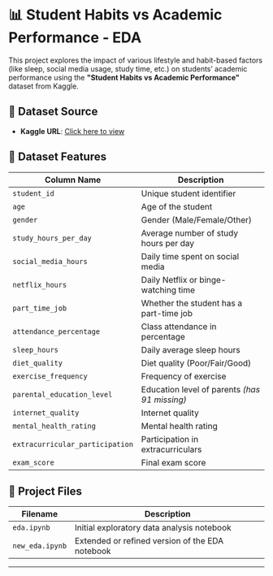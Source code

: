# 📊 Student Habits vs Academic Performance - EDA

This project explores the impact of various lifestyle and habit-based factors (like sleep, social media usage, study time, etc.) on students’ academic performance using the **"Student Habits vs Academic Performance"** dataset from Kaggle.

## 📁 Dataset Source

- **Kaggle URL**: [Click here to view](https://www.kaggle.com/datasets/jayaantanaath/student-habits-vs-academic-performance)

## 📌 Dataset Features

| Column Name                  | Description                                   |
|-----------------------------|-----------------------------------------------|
| `student_id`                | Unique student identifier                     |
| `age`                       | Age of the student                            |
| `gender`                    | Gender (Male/Female/Other)                    |
| `study_hours_per_day`       | Average number of study hours per day         |
| `social_media_hours`        | Daily time spent on social media              |
| `netflix_hours`             | Daily Netflix or binge-watching time          |
| `part_time_job`             | Whether the student has a part-time job       |
| `attendance_percentage`     | Class attendance in percentage                |
| `sleep_hours`               | Daily average sleep hours                     |
| `diet_quality`              | Diet quality (Poor/Fair/Good)                 |
| `exercise_frequency`        | Frequency of exercise                         |
| `parental_education_level`  | Education level of parents *(has 91 missing)* |
| `internet_quality`          | Internet quality                              |
| `mental_health_rating`      | Mental health rating                          |
| `extracurricular_participation` | Participation in extracurriculars        |
| `exam_score`                | Final exam score                              |

## 📂 Project Files

| Filename      | Description                                            |
|---------------|--------------------------------------------------------|
| `eda.ipynb`   | Initial exploratory data analysis notebook             |
| `new_eda.ipynb` | Extended or refined version of the EDA notebook      |

---

